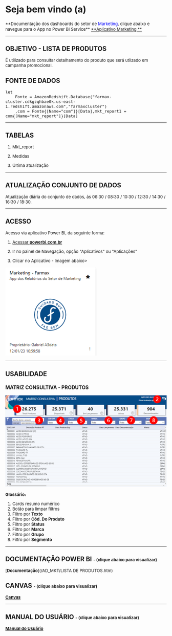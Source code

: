 # **Seja bem vindo (a)**

<font size ="2">
**Documentação dos dashboards do setor de <span style = "color: blue">Marketing</span>, clique abaixo e navegue para o App no Power BI Service**

<a href="https://app.powerbi.com/Redirect?action=OpenApp&appId=f194a00f-199a-47b8-bce1-59bcb5635cac&ctid=4019cfa9-aae5-4964-912e-b0e0bb606d37" target="_blank">
**Aplicativo Marketing **
</a>

---
<font size ="2">

## **OBJETIVO - LISTA DE PRODUTOS**
É utilizado para consultar detalhamento do produto que será utilzado em campanha promocional.

## **FONTE DE DADOS**

~~~
let
    Fonte = AmazonRedshift.Database("farmax-cluster.cdkgzqhbae0k.us-east-1.redshift.amazonaws.com","farmaxcluster")
    ,com = Fonte{[Name="com"]}[Data],mkt_report1 = com{[Name="mkt_report"]}[Data]
~~~

---
## **TABELAS**

1. Mkt_report

2. Medidas

3. Última atualização 

---
## **ATUALIZAÇÃO CONJUNTO DE DADOS**
Atualização diária do conjunto de dados, às 06:30 / 08:30 / 10:30 / 12:30 / 14:30 / 16:30 / 18:30.

---
## **ACESSO**
Acesso via aplicativo Power BI, da seguinte forma:

<a href="https://app.powerbi.com/home" target="_blank">

1. Acessar **powerbi.com.br** </a>

2. Ir no painel de Navegação, opção "Aplicativos" ou "Aplicações"

3. Clicar no Aplicativo - Imagem abaixo>

![Imagem App Mkt](/AD_MKT/App_Mkt.png)

---
## **USABILIDADE**


### **MATRIZ CONSULTIVA - PRODUTOS**

![Matriz](/AD_MKT/Dash_Produtos_Matriz.png)



**Glossário:**

1. Cards resumo numérico
2. Botão para limpar filtros
3. Filtro por **Texto**
4. Filtro por **Cód. Do Produto**
5. Filtro por **Status**
6. Filtro por **Marca**
7. Filtro por **Grupo**
7. Filtro por **Segmento**
---

## **DOCUMENTAÇÃO POWER BI** <font size ="2"> - (clique abaixo para visualizar) </font>


[**Documentação**](/AD_MKT/LISTA DE PRODUTOS.htm)

## **CANVAS** <font size ="2"> - (clique abaixo para visualizar) </font>

[**Canvas**](/AD_MKT/Canvas_Marketing.pdf)

---

## **MANUAL DO USUÁRIO** <font size ="2"> - (clique abaixo para visualizar) </font>

[**Manual do Usuário**](/AD_MKT/Manual_MKT.pdf)



</font>
